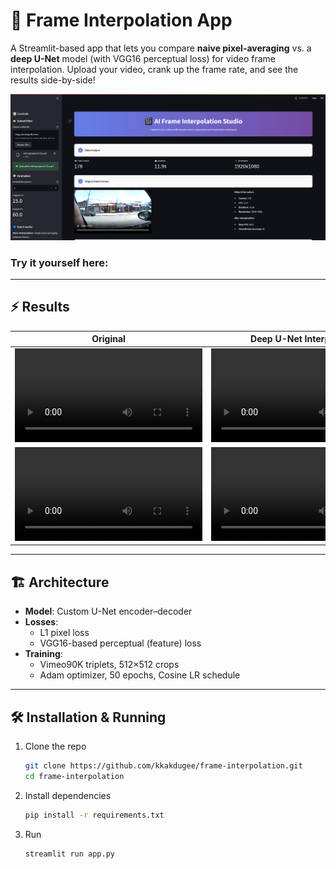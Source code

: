 # 🎥 Frame Interpolation App

A Streamlit-based app that lets you compare **naive pixel-averaging** vs. a **deep U-Net** model (with VGG16 perceptual loss) for video frame interpolation. Upload your video, crank up the frame rate, and see the results side-by-side!

![App Preview](./media/preview.png)  
### Try it yourself here: 

---

## ⚡ Results

| Original |  Deep U-Net Interpolation |
|:--------:|:-------------------------:|
| ![Original](./media/preinterpolate1.mp4) | ![Deep](./media/interpolated1.mp4.mp4) |
| ![Original](./media/preinterpolate2.mp4) | ![Deep](./media/interpolated2.mp4) |

---

## 🏗️ Architecture

- **Model**: Custom U-Net encoder–decoder  
- **Losses**:  
  - L1 pixel loss  
  - VGG16-based perceptual (feature) loss  
- **Training**:  
  - Vimeo90K triplets, 512×512 crops  
  - Adam optimizer, 50 epochs, Cosine LR schedule  

---

## 🛠️ Installation & Running

1. Clone the repo  
   ```bash
   git clone https://github.com/kkakdugee/frame-interpolation.git
   cd frame-interpolation
   ```

2. Install dependencies
   ```bash
   pip install -r requirements.txt
   ``` 

3. Run
   ```bash
   streamlit run app.py
   ```